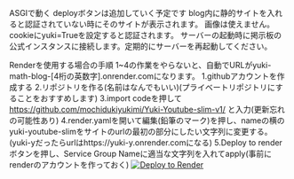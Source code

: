 ASGIで動く
deployボタンは追加していく予定です
blog内に静的サイトを入れると認証されていない時にそのサイトが表示されます。
画像は使えません。
cookieにyuki=Trueを設定すると認証されます。
サーバーの起動時に掲示板の公式インスタンスに接続します。定期的にサーバーを再起動してください。

Renderを使用する場合の手順
1~4の作業をやらないと、自動でURLがyuki-math-blog-[4桁の英数字].onrender.comになります。
1.githubアカウントを作成する
2.リポジトリを作る(名前はなんでもいい)(プライベートリポジトリにすることをおすすめします)
3.import codeを押して https://github.com/mochidukiyukimi/Yuki-Youtube-slim-v1/ と入力(更新忘れの可能性あり)
4.render.yamlを開いて編集(鉛筆のマーク)を押し、nameの横のyuki-youtube-slimをサイトのurlの最初の部分にしたい文字列に変更する。(yuki-yだったらurlはhttps://yuki-y.onrender.comになる)
5.Deploy to renderボタンを押し、Service Group Nameに適当な文字列を入れてapply(事前にrenderのアカウントを作っておく)
<a href="https://render.com/deploy?repo=https://github.com/sou930/Yuki-Youtube-slim-v1">
<img src="https://render.com/images/deploy-to-render-button.svg" alt="Deploy to Render">
</a>

